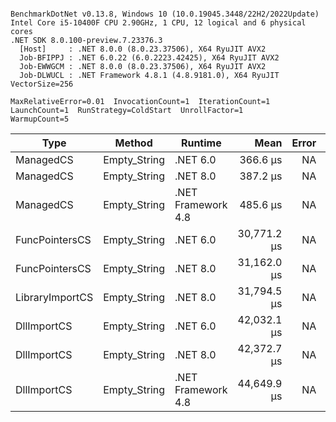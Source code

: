 ```

BenchmarkDotNet v0.13.8, Windows 10 (10.0.19045.3448/22H2/2022Update)
Intel Core i5-10400F CPU 2.90GHz, 1 CPU, 12 logical and 6 physical cores
.NET SDK 8.0.100-preview.7.23376.3
  [Host]     : .NET 8.0.0 (8.0.23.37506), X64 RyuJIT AVX2
  Job-BFIPPJ : .NET 6.0.22 (6.0.2223.42425), X64 RyuJIT AVX2
  Job-EWWGCM : .NET 8.0.0 (8.0.23.37506), X64 RyuJIT AVX2
  Job-DLWUCL : .NET Framework 4.8.1 (4.8.9181.0), X64 RyuJIT VectorSize=256

MaxRelativeError=0.01  InvocationCount=1  IterationCount=1  
LaunchCount=1  RunStrategy=ColdStart  UnrollFactor=1  
WarmupCount=5  

```
| Type            | Method       | Runtime            | Mean        | Error | Median      | Min         | Max         | Allocated |
|---------------- |------------- |------------------- |------------:|------:|------------:|------------:|------------:|----------:|
| ManagedCS       | Empty_String | .NET 6.0           |    366.6 μs |    NA |    366.6 μs |    366.6 μs |    366.6 μs |     640 B |
| ManagedCS       | Empty_String | .NET 8.0           |    387.2 μs |    NA |    387.2 μs |    387.2 μs |    387.2 μs |     400 B |
| ManagedCS       | Empty_String | .NET Framework 4.8 |    485.6 μs |    NA |    485.6 μs |    485.6 μs |    485.6 μs |         - |
| FuncPointersCS  | Empty_String | .NET 6.0           | 30,771.2 μs |    NA | 30,771.2 μs | 30,771.2 μs | 30,771.2 μs |     688 B |
| FuncPointersCS  | Empty_String | .NET 8.0           | 31,162.0 μs |    NA | 31,162.0 μs | 31,162.0 μs | 31,162.0 μs |     448 B |
| LibraryImportCS | Empty_String | .NET 8.0           | 31,794.5 μs |    NA | 31,794.5 μs | 31,794.5 μs | 31,794.5 μs |     400 B |
| DllImportCS     | Empty_String | .NET 6.0           | 42,032.1 μs |    NA | 42,032.1 μs | 42,032.1 μs | 42,032.1 μs |     640 B |
| DllImportCS     | Empty_String | .NET 8.0           | 42,372.7 μs |    NA | 42,372.7 μs | 42,372.7 μs | 42,372.7 μs |     400 B |
| DllImportCS     | Empty_String | .NET Framework 4.8 | 44,649.9 μs |    NA | 44,649.9 μs | 44,649.9 μs | 44,649.9 μs |         - |
